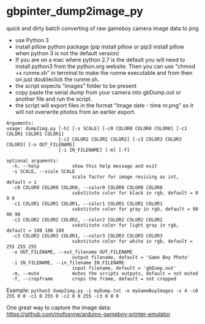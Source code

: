 # gbpinter_dump2image_py
quick and dirty batch converting of raw gameboy camera image data to png

- use Python 3
- install pillow python package (pip install pillow or pip3 install pillow when python 3 is not the default version)
- If you are on a mac where python 2.7 is the default you will need to install python3 from the python.org website. Then you can use "chmod +x runme.sh" in terminal to make the runme executable and from then on just doubleclick the runme.sh.
- the script expects “images” folder to be present
- copy paste the serial dump from your camera into gbDump.out or another file and run the script.
- the script will export files in the format "Image date - time nr.png" so it will not overwrite photos from an earlier export.

```
Arguments:
usage: dump2img.py [-h] [-s SCALE] [-c0 COLOR0 COLOR0 COLOR0] [-c1 COLOR1 COLOR1 COLOR1]
                   [-c2 COLOR2 COLOR2 COLOR2] [-c3 COLOR3 COLOR3 COLOR3] [-o OUT_FILENAME]
                   [-i IN_FILENAME] [-m] [-f]

optional arguments:
  -h, --help            show this help message and exit
  -s SCALE, --scale SCALE
                        scale factor for image resizing as int, default = 1
  -c0 COLOR0 COLOR0 COLOR0, --color0 COLOR0 COLOR0 COLOR0
                        substitute color for black in rgb, default = 0 0 0
  -c1 COLOR1 COLOR1 COLOR1, --color1 COLOR1 COLOR1 COLOR1
                        substitute color for gray in rgb, default = 90 90 90
  -c2 COLOR2 COLOR2 COLOR2, --color2 COLOR2 COLOR2 COLOR2
                        substitute color for light gray in rgb, default = 180 180 180
  -c3 COLOR3 COLOR3 COLOR3, --color3 COLOR3 COLOR3 COLOR3
                        substitute color for white in rgb, default = 255 255 255
  -o OUT_FILENAME, --out_filename OUT_FILENAME
                        output filename, default = 'Game Boy Photo'
  -i IN_FILENAME, --in_filename IN_FILENAME
                        input filename, default = 'gbDump.out'
  -m, --mute            mutes the scripts outputs, default = not muted
  -f, --cropframe       crops the frame, default = not cropped
```
Example: ``` python3 dump2img.py -i myDump.txt -o myGameBoyImages -s 4 -c0 255 0 0 -c1 0 255 0 -c2 0 0 255 -c3 0 0 0 ```

One great way to capture the image data:
https://github.com/mofosyne/arduino-gameboy-printer-emulator
